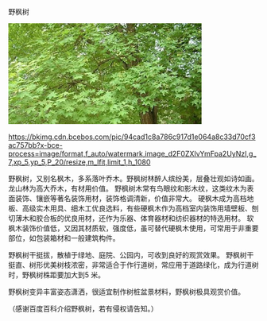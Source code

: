 野枫树

![野枫树](https://github.com/ywangnccu/ywang/blob/main/images/MapleTree.jpg)

https://bkimg.cdn.bcebos.com/pic/94cad1c8a786c917d1e064a8c33d70cf3ac757bb?x-bce-process=image/format,f_auto/watermark,image_d2F0ZXIvYmFpa2UyNzI,g_7,xp_5,yp_5,P_20/resize,m_lfit,limit_1,h_1080

野枫树，又别名枫木，多系落叶乔木。野枫树林醉人缤纷美，层叠壮观如诗如画。龙山林为高大乔木，有材用价值。
野枫树木常有鸟眼纹和影木纹，这类纹木为表面装饰、镶嵌等著名装饰用材，装饰格调清新，价值非常大。
硬枫木成为高档地板、高级实木用具、细木工优良选料，有些硬枫木作为高档室内装饰用墙壁板、刨切薄木和胶合板的优良用材，还作为乐器、体育器材和纺织器材的特选用材。
软枫木装饰价值低，又因其材质软，强度低，虽可替代硬枫木使用，可常用于非重要部位，如包装箱材和一般建筑构件。

野枫树干挺拔，散植于绿地、庭院、公园内，可收到良好的观赏效果。
野枫树干挺直、树形优美树枝浓密，非常适合于作行道树，常应用于道路绿化，成为行道树时，野枫树株距要加大到5 米。

野枫树变异丰富姿态潇洒，很适宜制作树桩盆景材料，野枫树极具观赏价值。

（感谢百度百科介绍野枫树，若有侵权请告知。）
